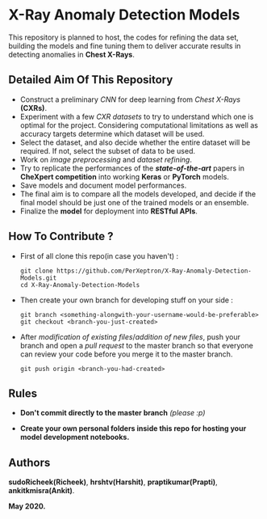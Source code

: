 # X-Ray Anomaly Detection Models

This repository is planned to host, the codes for refining the data set, building the models and fine tuning them to deliver accurate results in detecting anomalies in **Chest X-Rays**.

## Detailed Aim Of This Repository

* Construct a preliminary *CNN* for deep learning from *Chest X-Rays* **(CXRs)**.
* Experiment with a few *CXR datasets* to try to understand which one is optimal for the project. Considering computational limitations as well as accuracy targets determine which dataset will be used.
* Select the dataset, and also decide whether the entire dataset will be required. If not, select the subset of data to be used.
* Work on *image preprocessing* and *dataset refining*.
* Try to replicate the performances of the ***state-of-the-art*** papers in **CheXpert competition** into working **Keras** or **PyTorch** models. 
* Save models and document model performances.
* The final aim is to compare all the models developed, and decide if the final model should be just one of the trained models or an ensemble.
* Finalize the **model** for deployment into **RESTful APIs**.


## How To Contribute ?

* First of all clone this repo(in case you haven't) :
  ```
  git clone https://github.com/PerXeptron/X-Ray-Anomaly-Detection-Models.git
  cd X-Ray-Anomaly-Detection-Models
  ```

* Then create your own branch for developing stuff on your side :
  ```
  git branch <something-alongwith-your-username-would-be-preferable>
  git checkout <branch-you-just-created>
  ```

* After *modification of existing files*/*addition of new files*, push your branch and open a *pull request* to the master branch so that everyone can review your code before you merge it to the master branch.
  ```
  git push origin <branch-you-had-created>
  ```

## Rules

* **Don't commit directly to the master branch** *(please :p)*

* **Create your own personal folders inside this repo for hosting your model development notebooks.**

## Authors

**sudoRicheek(Richeek)**, **hrshtv(Harshit)**, **praptikumar(Prapti)**, **ankitkmisra(Ankit)**.

**May 2020.**